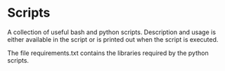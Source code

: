 # Scripts
A collection of useful bash and python scripts. Description and usage is either available in the script or is printed out when the script is executed.

The file requirements.txt contains the libraries required by the python scripts.